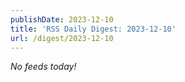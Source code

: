 ```yaml
---
publishDate: 2023-12-10
title: 'RSS Daily Digest: 2023-12-10'
url: /digest/2023-12-10
---
```


_No feeds today!_
